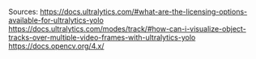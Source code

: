 Sources:
https://docs.ultralytics.com/#what-are-the-licensing-options-available-for-ultralytics-yolo
https://docs.ultralytics.com/modes/track/#how-can-i-visualize-object-tracks-over-multiple-video-frames-with-ultralytics-yolo
https://docs.opencv.org/4.x/